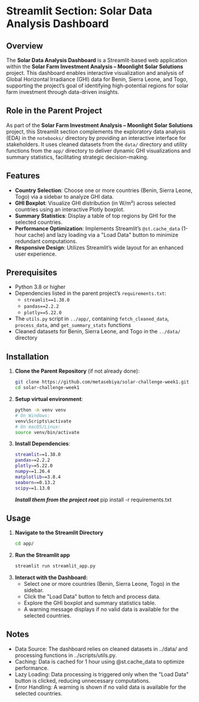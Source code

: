 # Streamlit Section: Solar Data Analysis Dashboard

## Overview
The **Solar Data Analysis Dashboard** is a Streamlit-based web application within the **Solar Farm Investment Analysis – Moonlight Solar Solutions** project. This dashboard enables interactive visualization and analysis of Global Horizontal Irradiance (GHI) data for Benin, Sierra Leone, and Togo, supporting the project’s goal of identifying high-potential regions for solar farm investment through data-driven insights.

## Role in the Parent Project
As part of the **Solar Farm Investment Analysis – Moonlight Solar Solutions** project, this Streamlit section complements the exploratory data analysis (EDA) in the `notebooks/` directory by providing an interactive interface for stakeholders. It uses cleaned datasets from the `data/` directory and utility functions from the `app/` directory to deliver dynamic GHI visualizations and summary statistics, facilitating strategic decision-making.

## Features
- **Country Selection**: Choose one or more countries (Benin, Sierra Leone, Togo) via a sidebar to analyze GHI data.
- **GHI Boxplot**: Visualize GHI distribution (in W/m²) across selected countries using an interactive Plotly boxplot.
- **Summary Statistics**: Display a table of top regions by GHI for the selected countries.
- **Performance Optimization**: Implements Streamlit’s `@st.cache_data` (1-hour cache) and lazy loading via a "Load Data" button to minimize redundant computations.
- **Responsive Design**: Utilizes Streamlit’s wide layout for an enhanced user experience.

## Prerequisites
- Python 3.8 or higher
- Dependencies listed in the parent project’s `requirements.txt`:
  - `streamlit==1.38.0`
  - `pandas==2.2.2`
  - `plotly==5.22.0`
- The `utils.py` script in `../app/`, containing `fetch_cleaned_data`, `process_data`, and `get_summary_stats` functions
- Cleaned datasets for Benin, Sierra Leone, and Togo in the `../data/` directory

## Installation
1. **Clone the Parent Repository** (if not already done):
   ```bash
   git clone https://github.com/metasebiya/solar-challenge-week1.git
   cd solar-challenge-week1
2. **Setup virtual environment**:
   ```bash
   python -m venv venv
   # On Windows:
   venv\Scripts\activate
   # On macOS/Linux:
   source venv/bin/activate
   ```
3. **Install Dependencies**:
   ```bash
   streamlit==1.38.0
   pandas==2.2.2
   plotly==5.22.0
   numpy==1.26.4
   matplotlib==3.8.4
   seaborn==0.13.2
   scipy==1.13.0
   ```
   ***Install them from the project root***
   pip install -r requirements.txt
## Usage
1. **Navigate to the Streamlit Directory**
   ```bash
   cd app/
   ```
2. **Run the Streamlit app**
   ```bash
   streamlit run streamlit_app.py
   ```
3. **Interact with the Dashboard:**
   - Select one or more countries (Benin, Sierra Leone, Togo) in the sidebar.
   - Click the "Load Data" button to fetch and process data.
   - Explore the GHI boxplot and summary statistics table.
   - A warning message displays if no valid data is available for the selected countries.
## Notes
- Data Source: The dashboard relies on cleaned datasets in ../data/ and processing functions in ../scripts/utils.py.
- Caching: Data is cached for 1 hour using @st.cache_data to optimize performance.
- Lazy Loading: Data processing is triggered only when the "Load Data" button is clicked, reducing unnecessary computations.
- Error Handling: A warning is shown if no valid data is available for the selected countries.
   
  
   
